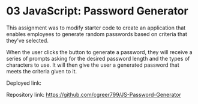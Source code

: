 # 03 JavaScript: Password Generator

This assignment was to modify starter code to create an application that enables employees to generate random passwords based on criteria that they’ve selected.

When the user clicks the button to generate a password, they will receive a series of prompts asking for the desired password length and the types of characters to use. It will then give the user a generated password that meets the criteria given to it.

Deployed link:

Repository link: https://github.com/cgreer799/JS-Password-Generator